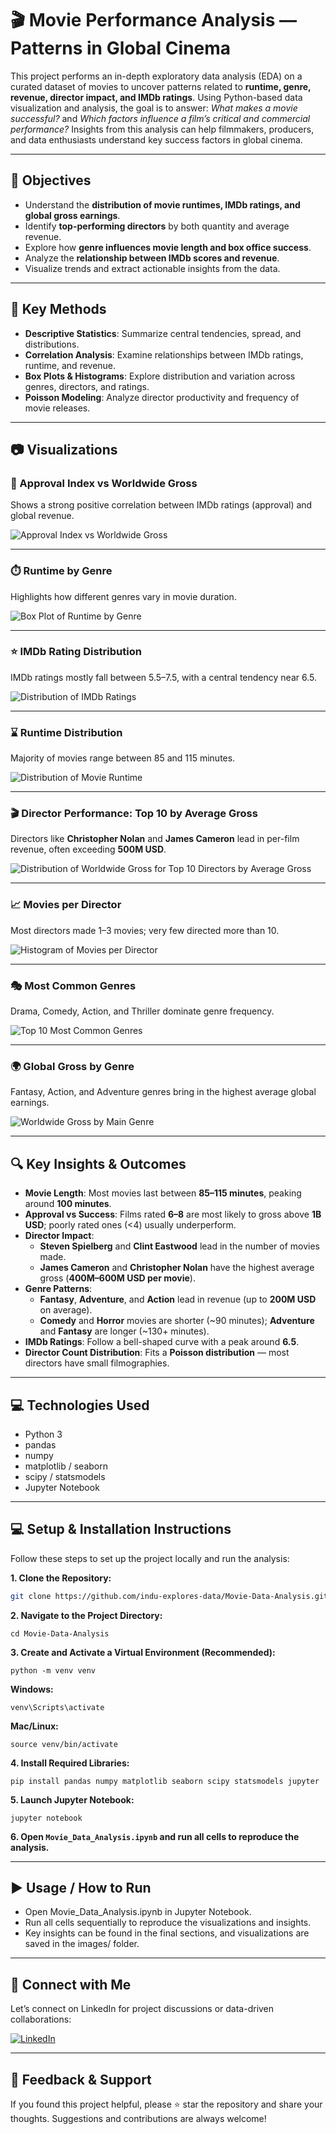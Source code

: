 # 🎬 Movie Performance Analysis — Patterns in Global Cinema

This project performs an in-depth exploratory data analysis (EDA) on a curated dataset of movies to uncover patterns related to **runtime, genre, revenue, director impact, and IMDb ratings**. Using Python-based data visualization and analysis, the goal is to answer: *What makes a movie successful?* and *Which factors influence a film’s critical and commercial performance?* Insights from this analysis can help filmmakers, producers, and data enthusiasts understand key success factors in global cinema.

---

## 🧪 Objectives

- Understand the **distribution of movie runtimes, IMDb ratings, and global gross earnings**.
- Identify **top-performing directors** by both quantity and average revenue.
- Explore how **genre influences movie length and box office success**.
- Analyze the **relationship between IMDb scores and revenue**.
- Visualize trends and extract actionable insights from the data.

---

## 📌 Key Methods

- **Descriptive Statistics**: Summarize central tendencies, spread, and distributions.
- **Correlation Analysis**: Examine relationships between IMDb ratings, runtime, and revenue.
- **Box Plots & Histograms**: Explore distribution and variation across genres, directors, and ratings.
- **Poisson Modeling**: Analyze director productivity and frequency of movie releases.

---

## 📷 Visualizations

### 🎯 Approval Index vs Worldwide Gross
Shows a strong positive correlation between IMDb ratings (approval) and global revenue.

![Approval Index vs Worldwide Gross](images/Approval%20Index%20vs%20Worldwide%20Gross.png)

---

### ⏱️ Runtime by Genre
Highlights how different genres vary in movie duration.

![Box Plot of Runtime by Genre](images/Box%20Plot%20of%20Runtime%20by%20Genre.png)

---

### ⭐ IMDb Rating Distribution
IMDb ratings mostly fall between 5.5–7.5, with a central tendency near 6.5.

![Distribution of IMDb Ratings](images/Distribution%20of%20IMDb%20Ratings.png)

---

### ⌛ Runtime Distribution
Majority of movies range between 85 and 115 minutes.

![Distribution of Movie Runtime](images/Distribution%20of%20Movie%20Runtime.png)

---

### 🎬 Director Performance: Top 10 by Average Gross
Directors like **Christopher Nolan** and **James Cameron** lead in per-film revenue, often exceeding **500M USD**.

![Distribution of Worldwide Gross for Top 10 Directors by Average Gross](images/Distribution%20of%20Worldwide%20Gross%20for%20Top%2010%20Directors%20by%20Average%20Gross.png)

---

### 📈 Movies per Director
Most directors made 1–3 movies; very few directed more than 10.

![Histogram of Movies per Director](images/Histogram%20of%20Movies%20per%20Director.png)

---

### 🎭 Most Common Genres
Drama, Comedy, Action, and Thriller dominate genre frequency.

![Top 10 Most Common Genres](images/Top%2010%20Most%20Common%20Genres.png)

---

### 🌍 Global Gross by Genre
Fantasy, Action, and Adventure genres bring in the highest average global earnings.

![Worldwide Gross by Main Genre](images/Worldwide%20Gross%20by%20Main%20Genre.png)

---

## 🔍 Key Insights & Outcomes

- **Movie Length**: Most movies last between **85–115 minutes**, peaking around **100 minutes**.
- **Approval vs Success**: Films rated **6–8** are most likely to gross above **1B USD**; poorly rated ones (<4) usually underperform.
- **Director Impact**:  
   - **Steven Spielberg** and **Clint Eastwood** lead in the number of movies made.  
   - **James Cameron** and **Christopher Nolan** have the highest average gross (**400M–600M USD per movie**).
- **Genre Patterns**:
   - **Fantasy**, **Adventure**, and **Action** lead in revenue (up to **200M USD** on average).  
   - **Comedy** and **Horror** movies are shorter (~90 minutes); **Adventure** and **Fantasy** are longer (~130+ minutes).
- **IMDb Ratings**: Follow a bell-shaped curve with a peak around **6.5**.
- **Director Count Distribution**: Fits a **Poisson distribution** — most directors have small filmographies.

---

## 💻 Technologies Used

- Python 3  
- pandas  
- numpy  
- matplotlib / seaborn  
- scipy / statsmodels  
- Jupyter Notebook 

---

## 💻 Setup & Installation Instructions

Follow these steps to set up the project locally and run the analysis:

**1. Clone the Repository:** 
   ```bash
   git clone https://github.com/indu-explores-data/Movie-Data-Analysis.git
   ```
**2. Navigate to the Project Directory:**
   ```
   cd Movie-Data-Analysis
   ```
**3. Create and Activate a Virtual Environment (Recommended):**
   ```
   python -m venv venv
   ```
   **Windows:**
   ```
   venv\Scripts\activate
   ```
   **Mac/Linux:**
   ```
   source venv/bin/activate
   ```
**4. Install Required Libraries:**
   ```
   pip install pandas numpy matplotlib seaborn scipy statsmodels jupyter
   ```
**5. Launch Jupyter Notebook:**
   ```
   jupyter notebook
   ```
**6. Open `Movie_Data_Analysis.ipynb` and run all cells to reproduce the analysis.**

---

## ▶️ Usage / How to Run

- Open Movie_Data_Analysis.ipynb in Jupyter Notebook.
- Run all cells sequentially to reproduce the visualizations and insights.
- Key insights can be found in the final sections, and visualizations are saved in the images/ folder.

---

## 🔗 Connect with Me

Let’s connect on LinkedIn for project discussions or data-driven collaborations:

[![LinkedIn](https://img.shields.io/badge/LinkedIn-Profile-blue?logo=linkedin)](https://www.linkedin.com/in/indu-r-3a3767170/)

---

## 🙌 Feedback & Support

If you found this project helpful, please ⭐ star the repository and share your thoughts. Suggestions and contributions are always welcome!
